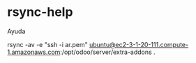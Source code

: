 # rsync-help
Ayuda

rsync -av -e "ssh -i ar.pem" ubuntu@ec2-3-1-20-111.compute-1.amazonaws.com:/opt/odoo/server/extra-addons  .
